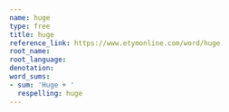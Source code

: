 ```yaml
---
name: huge
type: free
title: huge
reference_link: https://www.etymonline.com/word/huge
root_name: 
root_language: 
denotation: 
word_sums:
- sum: 'Huge + '
  respelling: huge
---
```

